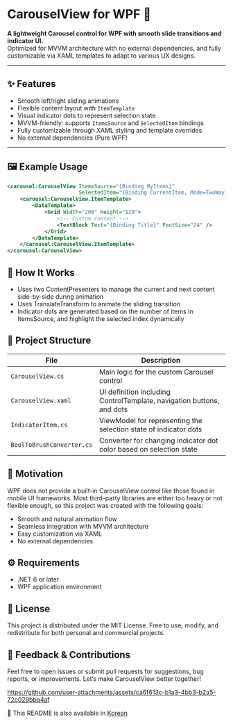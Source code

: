 # CarouselView for WPF 🎠

**A lightweight Carousel control for WPF with smooth slide transitions and indicator UI.**  
Optimized for MVVM architecture with no external dependencies, and fully customizable via XAML templates to adapt to various UX designs.

---

## ✨ Features

- Smooth left/right sliding animations
- Flexible content layout with `ItemTemplate`
- Visual indicator dots to represent selection state
- MVVM-friendly: supports `ItemsSource` and `SelectedItem` bindings
- Fully customizable through XAML styling and template overrides
- No external dependencies (Pure WPF)

---

## 🖼️ Example Usage

```xml
<carousel:CarouselView ItemsSource="{Binding MyItems}"
                       SelectedItem="{Binding CurrentItem, Mode=TwoWay}">
    <carousel:CarouselView.ItemTemplate>
        <DataTemplate>
            <Grid Width="200" Height="120">
                <!-- Custom content -->
                <TextBlock Text="{Binding Title}" FontSize="24" />
            </Grid>
        </DataTemplate>
    </carousel:CarouselView.ItemTemplate>
</carousel:CarouselView>
```
## 🔧 How It Works
- Uses two ContentPresenters to manage the current and next content side-by-side during animation
- Uses TranslateTransform to animate the sliding transition
- Indicator dots are generated based on the number of items in ItemsSource, and highlight the selected index dynamically

## 📁 Project Structure
| File	                    | Description                                                           |
|---------------------------|-----------------------------------------------------------------------|
| `CarouselView.cs`	        | Main logic for the custom Carousel control                            |
| `CarouselView.xaml`	    | UI definition including ControlTemplate, navigation buttons, and dots |
| `IndicatorItem.cs`	    | ViewModel for representing the selection state of indicator dots      |
| `BoolToBrushConverter.cs`	| Converter for changing indicator dot color based on selection state   |

## 🎯 Motivation
WPF does not provide a built-in CarouselView control like those found in mobile UI frameworks.
Most third-party libraries are either too heavy or not flexible enough, so this project was created with the following goals:

- Smooth and natural animation flow
- Seamless integration with MVVM architecture
- Easy customization via XAML
- No external dependencies

## ⚙️ Requirements
- .NET 6 or later
- WPF application environment

## 📄 License
This project is distributed under the MIT License.
Free to use, modify, and redistribute for both personal and commercial projects.

## 🙋 Feedback & Contributions
Feel free to open issues or submit pull requests for suggestions, bug reports, or improvements.
Let’s make CarouselView better together!


https://github.com/user-attachments/assets/ca6f613c-b1a3-4bb3-b2a5-72c029bba4af



📘 This README is also available in [Korean](./README.ko.md)
